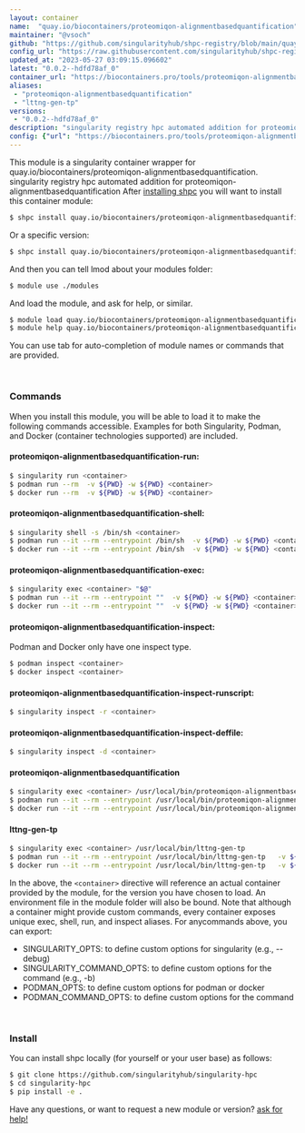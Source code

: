 ```yaml
---
layout: container
name:  "quay.io/biocontainers/proteomiqon-alignmentbasedquantification"
maintainer: "@vsoch"
github: "https://github.com/singularityhub/shpc-registry/blob/main/quay.io/biocontainers/proteomiqon-alignmentbasedquantification/container.yaml"
config_url: "https://raw.githubusercontent.com/singularityhub/shpc-registry/main/quay.io/biocontainers/proteomiqon-alignmentbasedquantification/container.yaml"
updated_at: "2023-05-27 03:09:15.096602"
latest: "0.0.2--hdfd78af_0"
container_url: "https://biocontainers.pro/tools/proteomiqon-alignmentbasedquantification"
aliases:
 - "proteomiqon-alignmentbasedquantification"
 - "lttng-gen-tp"
versions:
 - "0.0.2--hdfd78af_0"
description: "singularity registry hpc automated addition for proteomiqon-alignmentbasedquantification"
config: {"url": "https://biocontainers.pro/tools/proteomiqon-alignmentbasedquantification", "maintainer": "@vsoch", "description": "singularity registry hpc automated addition for proteomiqon-alignmentbasedquantification", "latest": {"0.0.2--hdfd78af_0": "sha256:41cd19739946b004d31ccab6fd867457b3a77facef5de9692f9b49467529f61c"}, "tags": {"0.0.2--hdfd78af_0": "sha256:41cd19739946b004d31ccab6fd867457b3a77facef5de9692f9b49467529f61c"}, "docker": "quay.io/biocontainers/proteomiqon-alignmentbasedquantification", "aliases": {"proteomiqon-alignmentbasedquantification": "/usr/local/bin/proteomiqon-alignmentbasedquantification", "lttng-gen-tp": "/usr/local/bin/lttng-gen-tp"}}
---
```


This module is a singularity container wrapper for quay.io/biocontainers/proteomiqon-alignmentbasedquantification.
singularity registry hpc automated addition for proteomiqon-alignmentbasedquantification
After [installing shpc](#install) you will want to install this container module:


```bash
$ shpc install quay.io/biocontainers/proteomiqon-alignmentbasedquantification
```

Or a specific version:

```bash
$ shpc install quay.io/biocontainers/proteomiqon-alignmentbasedquantification:0.0.2--hdfd78af_0
```

And then you can tell lmod about your modules folder:

```bash
$ module use ./modules
```

And load the module, and ask for help, or similar.

```bash
$ module load quay.io/biocontainers/proteomiqon-alignmentbasedquantification/0.0.2--hdfd78af_0
$ module help quay.io/biocontainers/proteomiqon-alignmentbasedquantification/0.0.2--hdfd78af_0
```

You can use tab for auto-completion of module names or commands that are provided.

<br>

### Commands

When you install this module, you will be able to load it to make the following commands accessible.
Examples for both Singularity, Podman, and Docker (container technologies supported) are included.

#### proteomiqon-alignmentbasedquantification-run:

```bash
$ singularity run <container>
$ podman run --rm  -v ${PWD} -w ${PWD} <container>
$ docker run --rm  -v ${PWD} -w ${PWD} <container>
```

#### proteomiqon-alignmentbasedquantification-shell:

```bash
$ singularity shell -s /bin/sh <container>
$ podman run --it --rm --entrypoint /bin/sh  -v ${PWD} -w ${PWD} <container>
$ docker run --it --rm --entrypoint /bin/sh  -v ${PWD} -w ${PWD} <container>
```

#### proteomiqon-alignmentbasedquantification-exec:

```bash
$ singularity exec <container> "$@"
$ podman run --it --rm --entrypoint ""  -v ${PWD} -w ${PWD} <container> "$@"
$ docker run --it --rm --entrypoint ""  -v ${PWD} -w ${PWD} <container> "$@"
```

#### proteomiqon-alignmentbasedquantification-inspect:

Podman and Docker only have one inspect type.

```bash
$ podman inspect <container>
$ docker inspect <container>
```

#### proteomiqon-alignmentbasedquantification-inspect-runscript:

```bash
$ singularity inspect -r <container>
```

#### proteomiqon-alignmentbasedquantification-inspect-deffile:

```bash
$ singularity inspect -d <container>
```


#### proteomiqon-alignmentbasedquantification

```bash
$ singularity exec <container> /usr/local/bin/proteomiqon-alignmentbasedquantification
$ podman run --it --rm --entrypoint /usr/local/bin/proteomiqon-alignmentbasedquantification   -v ${PWD} -w ${PWD} <container> -c " $@"
$ docker run --it --rm --entrypoint /usr/local/bin/proteomiqon-alignmentbasedquantification   -v ${PWD} -w ${PWD} <container> -c " $@"
```


#### lttng-gen-tp

```bash
$ singularity exec <container> /usr/local/bin/lttng-gen-tp
$ podman run --it --rm --entrypoint /usr/local/bin/lttng-gen-tp   -v ${PWD} -w ${PWD} <container> -c " $@"
$ docker run --it --rm --entrypoint /usr/local/bin/lttng-gen-tp   -v ${PWD} -w ${PWD} <container> -c " $@"
```



In the above, the `<container>` directive will reference an actual container provided
by the module, for the version you have chosen to load. An environment file in the
module folder will also be bound. Note that although a container
might provide custom commands, every container exposes unique exec, shell, run, and
inspect aliases. For anycommands above, you can export:

 - SINGULARITY_OPTS: to define custom options for singularity (e.g., --debug)
 - SINGULARITY_COMMAND_OPTS: to define custom options for the command (e.g., -b)
 - PODMAN_OPTS: to define custom options for podman or docker
 - PODMAN_COMMAND_OPTS: to define custom options for the command

<br>

### Install

You can install shpc locally (for yourself or your user base) as follows:

```bash
$ git clone https://github.com/singularityhub/singularity-hpc
$ cd singularity-hpc
$ pip install -e .
```

Have any questions, or want to request a new module or version? [ask for help!](https://github.com/singularityhub/singularity-hpc/issues)